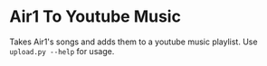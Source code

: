 # Air1 To Youtube Music

Takes Air1's songs and adds them to a youtube music playlist. Use `upload.py --help` for usage.
